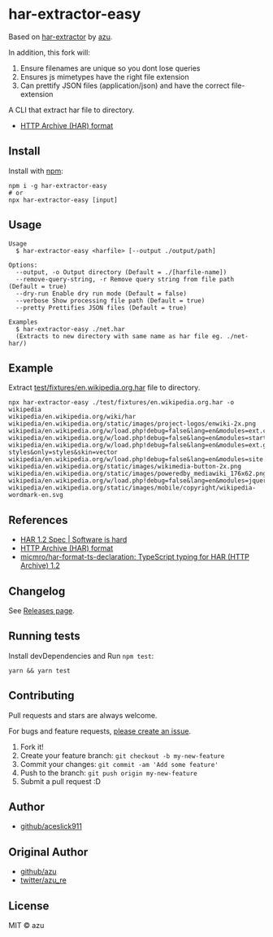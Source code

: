 # har-extractor-easy

Based on [har-extractor](https://github.com/azu/har-extractor) by [azu](https://github.com/azu).

In addition, this fork will:

1. Ensure filenames are unique so you dont lose queries
2. Ensures js mimetypes have the right file extension
3. Can prettify JSON files (application/json) and have the correct file-extension

A CLI that extract har file to directory.

-   [HTTP Archive (HAR) format](https://w3c.github.io/web-performance/specs/HAR/Overview.html "HTTP Archive (HAR) format")

## Install

Install with [npm](https://www.npmjs.com/):

    npm i -g har-extractor-easy
    # or
    npx har-extractor-easy [input]

## Usage

    Usage
      $ har-extractor-easy <harfile> [--output ./output/path]

    Options:
      --output, -o Output directory (Default = ./[harfile-name])
      --remove-query-string, -r Remove query string from file path (Default = true)
      --dry-run Enable dry run mode (Default = false)
      --verbose Show processing file path (Default = true)
      --pretty Prettifies JSON files (Default = true)

    Examples
      $ har-extractor-easy ./net.har
      (Extracts to new directory with same name as har file eg. ./net-har/)

## Example

Extract [test/fixtures/en.wikipedia.org.har](test/fixtures/en.wikipedia.org.har) file to directory.

```
npx har-extractor-easy ./test/fixtures/en.wikipedia.org.har -o wikipedia
wikipedia/en.wikipedia.org/wiki/har
wikipedia/en.wikipedia.org/static/images/project-logos/enwiki-2x.png
wikipedia/en.wikipedia.org/w/load.php!debug=false&lang=en&modules=ext.cite.styles!ext.uls.interlanguage!ext.visualEditor.desktopA
wikipedia/en.wikipedia.org/w/load.php!debug=false&lang=en&modules=startup&only=scripts&skin=vector
wikipedia/en.wikipedia.org/w/load.php!debug=false&lang=en&modules=ext.gadget.charinsert-styles&only=styles&skin=vector
wikipedia/en.wikipedia.org/w/load.php!debug=false&lang=en&modules=site.styles&only=styles&skin=vector
wikipedia/en.wikipedia.org/static/images/wikimedia-button-2x.png
wikipedia/en.wikipedia.org/static/images/poweredby_mediawiki_176x62.png
wikipedia/en.wikipedia.org/w/load.php!debug=false&lang=en&modules=jquery,mediawiki!mediawiki.legacy.wikibits&only=scripts&skin=ve
wikipedia/en.wikipedia.org/static/images/mobile/copyright/wikipedia-wordmark-en.svg
```

## References

-   [HAR 1.2 Spec | Software is hard](http://www.softwareishard.com/blog/har-12-spec/ "HAR 1.2 Spec | Software is hard")
-   [HTTP Archive (HAR) format](https://w3c.github.io/web-performance/specs/HAR/Overview.html "HTTP Archive (HAR) format")
-   [micmro/har-format-ts-declaration: TypeScript typing for HAR (HTTP Archive) 1.2](https://github.com/micmro/har-format-ts-declaration "micmro/har-format-ts-declaration: TypeScript typing for HAR (HTTP Archive) 1.2")

## Changelog

See [Releases page](https://github.com/aceslick911/har-extractor-easy/releases).

## Running tests

Install devDependencies and Run `npm test`:

    yarn && yarn test

## Contributing

Pull requests and stars are always welcome.

For bugs and feature requests, [please create an issue](https://github.com/aceslick911/har-extractor-easy/issues).

1. Fork it!
2. Create your feature branch: `git checkout -b my-new-feature`
3. Commit your changes: `git commit -am 'Add some feature'`
4. Push to the branch: `git push origin my-new-feature`
5. Submit a pull request :D

## Author

-   [github/aceslick911](https://github.com/aceslick911)

## Original Author

-   [github/azu](https://github.com/azu)
-   [twitter/azu_re](https://twitter.com/azu_re)

## License

MIT © azu
